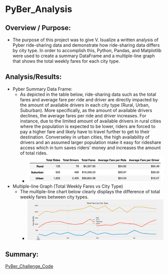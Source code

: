 # PyBer_Analysis

## Overview / Purpose:
   * The purpose of this project was to give V. Isualize a written analysis of Pyber ride-sharing data and demonstrate how ride-sharing data differs by city type. In order to accomplish this, Python, Pandas, and Matplotlib were used to create a summary DataFrame and a multiple-line graph that shows the total weekly fares for each city type. 

## Analysis/Results:
  * Pyber Summary Data Frame:
    * As depicted in the table below, ride-sharing data such as the total fares and average fare per ride and driver are directly impacted by the amount of available drivers in each city type (Rural, Urban, Suburban). More specifically, as the amount of available drivers declines, the average fares per ride and driver increases. For instance, due to the limited amount of available drivers in rural cities where the population is expected to be lower, riders are forced to pay a higher fare and likely have to travel further to get to their destination. Converseley in urban cities, the high availability of drivers and an assumed larger population make it easy for rideshare access which in turn saves riders' money and increases the amount of total rides. 
       * ![Pyber_Summary_DataFrame](analysis/Pyber_Summary_DataFrame.png)
  * Multiple-line Graph (Total Weekly Fares vs City Type)
    * The multiple-line chart below clearly displays the difference of total weekly fares between city types.  
       * ![Pyber_Fare_Summary](analysis/PyBer_Fare_Summary.png)

## Summary:

[PyBer_Challenge_Code](PyBer_Challenge.ipynb)
